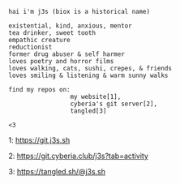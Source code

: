 ```
hai i'm j3s (biox is a historical name)

existential, kind, anxious, mentor
tea drinker, sweet tooth
empathic creature
reductionist
former drug abuser & self harmer
loves poetry and horror films
loves walking, cats, sushi, crepes, & friends
loves smiling & listening & warm sunny walks

find my repos on:
                 my website[1],
                 cyberia's git server[2],
                 tangled[3]

<3
```

1: https://git.j3s.sh

2: https://git.cyberia.club/j3s?tab=activity

3: https://tangled.sh/@j3s.sh
